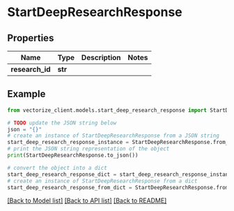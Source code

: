 # StartDeepResearchResponse


## Properties

Name | Type | Description | Notes
------------ | ------------- | ------------- | -------------
**research_id** | **str** |  | 

## Example

```python
from vectorize_client.models.start_deep_research_response import StartDeepResearchResponse

# TODO update the JSON string below
json = "{}"
# create an instance of StartDeepResearchResponse from a JSON string
start_deep_research_response_instance = StartDeepResearchResponse.from_json(json)
# print the JSON string representation of the object
print(StartDeepResearchResponse.to_json())

# convert the object into a dict
start_deep_research_response_dict = start_deep_research_response_instance.to_dict()
# create an instance of StartDeepResearchResponse from a dict
start_deep_research_response_from_dict = StartDeepResearchResponse.from_dict(start_deep_research_response_dict)
```
[[Back to Model list]](../README.md#documentation-for-models) [[Back to API list]](../README.md#documentation-for-api-endpoints) [[Back to README]](../README.md)



